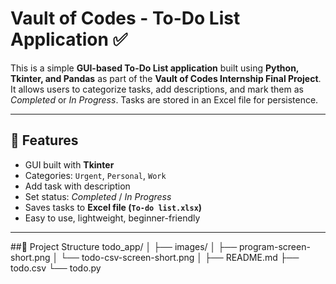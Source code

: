# Vault of Codes - To-Do List Application ✅

This is a simple **GUI-based To-Do List application** built using **Python, Tkinter, and Pandas** as part of the **Vault of Codes Internship Final Project**.  
It allows users to categorize tasks, add descriptions, and mark them as *Completed* or *In Progress*. Tasks are stored in an Excel file for persistence.

---

## 🚀 Features
- GUI built with **Tkinter**
- Categories: `Urgent`, `Personal`, `Work`
- Add task with description
- Set status: *Completed* / *In Progress*
- Saves tasks to **Excel file (`To-do list.xlsx`)**
- Easy to use, lightweight, beginner-friendly

---

##📂 Project Structure
todo_app/
│
├── images/
│   ├── program-screen-short.png
│   └── todo-csv-screen-short.png
│
├── README.md
├── todo.csv
└── todo.py
